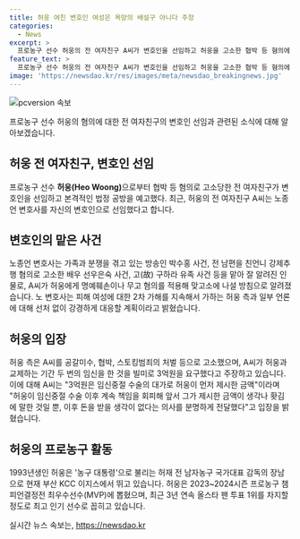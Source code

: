 ```yaml
---
title: 허웅 여친 변호인 여성은 욕망의 배설구 아니다 주장
categories:
  - News
excerpt: >
  프로농구 선수 허웅의 전 여자친구 A씨가 변호인을 선임하고 허웅을 고소한 협박 등 혐의에 대한 본격적인 법정 공방을 예고했다. A씨 측은 허웅에게 명예훼손이나 무고 혐의를 적용해 맞고소에 나설 방침이라고 전했으며, 허위사실을 유포한 이들에 대한 법적 대응도 예고했다. 허웅 측은 A씨가 3억원을 요구한 것을 주장하고 있으나, A씨는 이를 임신중절 수술의 대가로 받은 것이라고 주장했다. 현지 시간 기준으로 상당한 관심을 끌고 있는 이 이야기에 대한 최신 소식을 확인할 필요가 있다.
feature_text: >
  프로농구 선수 허웅의 전 여자친구 A씨가 변호인을 선임하고 허웅을 고소한 협박 등 혐의에 대한 본격적인 법정 공방을 예고했다. A씨 측은 허웅에게 명예훼손이나 무고 혐의를 적용해 맞고소에 나설 방침이라고 전했으며, 허위사실을 유포한 이들에 대한 법적 대응도 예고했다. 허웅 측은 A씨가 3억원을 요구한 것을 주장하고 있으나, A씨는 이를 임신중절 수술의 대가로 받은 것이라고 주장했다. 현지 시간 기준으로 상당한 관심을 끌고 있는 이 이야기에 대한 최신 소식을 확인할 필요가 있다.
image: 'https://newsdao.kr/res/images/meta/newsdao_breakingnews.jpg'
---
```


<p><img src="https://newsdao.kr/res/images/meta/newsdao_breakingnews.jpg" alt="pcversion 속보" /></p>

<p>프로농구 선수 허웅의 혐의에 대한 전 여자친구의 변호인 선임과 관련된 소식에 대해 알아보겠습니다.</p>

<h2 data-ke-size="size26">허웅 전 여자친구, 변호인 선임</h2>

<p>프로농구 선수 <b>허웅(Heo Woong)</b>으로부터 협박 등 혐의로 고소당한 전 여자친구가 변호인을 선임하고 본격적인 법정 공방을 예고했다. 최근, 허웅의 전 여자친구 A씨는 노종언 변호사를 자신의 변호인으로 선임했다고 합니다.</p>

<h2 data-ke-size="size26">변호인의 맡은 사건</h2>

<p>노종언 변호사는 가족과 분쟁을 겪고 있는 방송인 박수홍 사건, 전 남편을 친언니 강제추행 혐의로 고소한 배우 선우은숙 사건, 고(故) 구하라 유족 사건 등을 맡아 잘 알려진 인물로, A씨가 허웅에게 명예훼손이나 무고 혐의를 적용해 맞고소에 나설 방침으로 알려졌습니다. 노 변호사는 피해 여성에 대한 2차 가해를 지속해서 가하는 허웅 측과 일부 언론에 대해 선처 없이 강경하게 대응할 계획이라고 밝혔습니다.</p>

<h2 data-ke-size="size26">허웅의 입장</h2>

<p>허웅 측은 A씨를 공갈미수, 협박, 스토킹범죄의 처벌 등으로 고소했으며, A씨가 허웅과 교제하는 기간 두 번의 임신을 한 것을 빌미로 3억원을 요구했다고 주장하고 있습니다. 이에 대해 A씨는 "3억원은 임신중절 수술의 대가로 허웅이 먼저 제시한 금액"이라며 "허웅이 임신중절 수술 이후 계속 책임을 회피해 앞서 그가 제시한 금액이 생각나 홧김에 말한 것일 뿐, 이후 돈을 받을 생각이 없다는 의사를 분명하게 전달했다"고 입장을 밝혔습니다.</p>

<h2 data-ke-size="size26">허웅의 프로농구 활동</h2>

<p>1993년생인 허웅은 '농구 대통령'으로 불리는 허재 전 남자농구 국가대표 감독의 장남으로 현재 부산 KCC 이지스에서 뛰고 있습니다. 허웅은 2023~2024시즌 프로농구 챔피언결정전 최우수선수(MVP)에 뽑혔으며, 최근 3년 연속 올스타 팬 투표 1위를 차지할 정도로 최고 인기 선수로 꼽히고 있습니다.</p>
실시간 뉴스 속보는, <a href="https://newsdao.kr" rel="dofollow">https://newsdao.kr</a>


